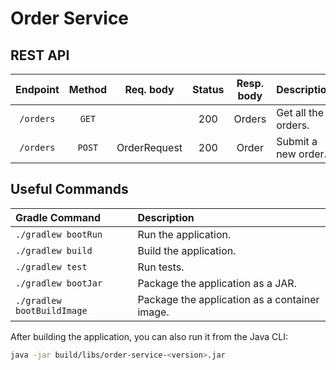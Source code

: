 # Order Service

## REST API

| Endpoint	      | Method   | Req. body    | Status | Resp. body     | Description    		   	         |
|:---------------:|:--------:|:------------:|:------:|:--------------:|:---------------------------------|
| `/orders`       | `GET`    |              | 200    | Orders         | Get all the orders.              |
| `/orders`       | `POST`   | OrderRequest | 200    | Order          | Submit a new order.              |

## Useful Commands

| Gradle Command	         | Description                                   |
|:---------------------------|:----------------------------------------------|
| `./gradlew bootRun`        | Run the application.                          |
| `./gradlew build`          | Build the application.                        |
| `./gradlew test`           | Run tests.                                    |
| `./gradlew bootJar`        | Package the application as a JAR.             |
| `./gradlew bootBuildImage` | Package the application as a container image. |

After building the application, you can also run it from the Java CLI:

```bash
java -jar build/libs/order-service-<version>.jar
```
